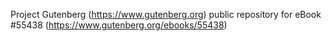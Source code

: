 Project Gutenberg (https://www.gutenberg.org) public repository for
eBook #55438 (https://www.gutenberg.org/ebooks/55438)
